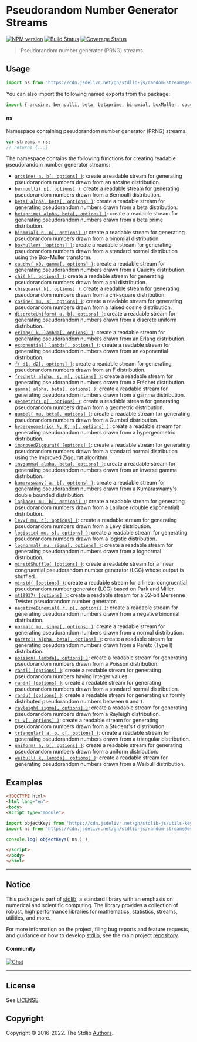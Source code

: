 <!--

@license Apache-2.0

Copyright (c) 2018 The Stdlib Authors.

Licensed under the Apache License, Version 2.0 (the "License");
you may not use this file except in compliance with the License.
You may obtain a copy of the License at

   http://www.apache.org/licenses/LICENSE-2.0

Unless required by applicable law or agreed to in writing, software
distributed under the License is distributed on an "AS IS" BASIS,
WITHOUT WARRANTIES OR CONDITIONS OF ANY KIND, either express or implied.
See the License for the specific language governing permissions and
limitations under the License.

-->

# Pseudorandom Number Generator Streams

[![NPM version][npm-image]][npm-url] [![Build Status][test-image]][test-url] [![Coverage Status][coverage-image]][coverage-url] <!-- [![dependencies][dependencies-image]][dependencies-url] -->

> Pseudorandom number generator (PRNG) streams.



<section class="usage">

## Usage

```javascript
import ns from 'https://cdn.jsdelivr.net/gh/stdlib-js/random-streams@esm/index.mjs';
```

You can also import the following named exports from the package:

```javascript
import { arcsine, bernoulli, beta, betaprime, binomial, boxMuller, cauchy, chi, chisquare, cosine, discreteUniform, erlang, exponential, f, frechet, gamma, geometric, gumbel, hypergeometric, improvedZiggurat, invgamma, kumaraswamy, laplace, levy, logistic, lognormal, minstd, minstdShuffle, mt19937, negativeBinomial, normal, pareto1, poisson, randi, randn, randu, rayleigh, t, triangular, uniform, weibull } from 'https://cdn.jsdelivr.net/gh/stdlib-js/random-streams@esm/index.mjs';
```

#### ns

Namespace containing pseudorandom number generator (PRNG) streams.

```javascript
var streams = ns;
// returns {...}
```

The namespace contains the following functions for creating readable pseudorandom number generator streams:

<!-- <toc pattern="*"> -->

<div class="namespace-toc">

-   <span class="signature">[`arcsine( a, b[, options] )`][@stdlib/random/streams/arcsine]</span><span class="delimiter">: </span><span class="description">create a readable stream for generating pseudorandom numbers drawn from an arcsine distribution.</span>
-   <span class="signature">[`bernoulli( p[, options] )`][@stdlib/random/streams/bernoulli]</span><span class="delimiter">: </span><span class="description">create a readable stream for generating pseudorandom numbers drawn from a Bernoulli distribution.</span>
-   <span class="signature">[`beta( alpha, beta[, options] )`][@stdlib/random/streams/beta]</span><span class="delimiter">: </span><span class="description">create a readable stream for generating pseudorandom numbers drawn from a beta distribution.</span>
-   <span class="signature">[`betaprime( alpha, beta[, options] )`][@stdlib/random/streams/betaprime]</span><span class="delimiter">: </span><span class="description">create a readable stream for generating pseudorandom numbers drawn from a beta prime distribution.</span>
-   <span class="signature">[`binomial( n, p[, options] )`][@stdlib/random/streams/binomial]</span><span class="delimiter">: </span><span class="description">create a readable stream for generating pseudorandom numbers drawn from a binomial distribution.</span>
-   <span class="signature">[`boxMuller( [options] )`][@stdlib/random/streams/box-muller]</span><span class="delimiter">: </span><span class="description">create a readable stream for generating pseudorandom numbers drawn from a standard normal distribution using the Box-Muller transform.</span>
-   <span class="signature">[`cauchy( x0, gamma[, options] )`][@stdlib/random/streams/cauchy]</span><span class="delimiter">: </span><span class="description">create a readable stream for generating pseudorandom numbers drawn from a Cauchy distribution.</span>
-   <span class="signature">[`chi( k[, options] )`][@stdlib/random/streams/chi]</span><span class="delimiter">: </span><span class="description">create a readable stream for generating pseudorandom numbers drawn from a chi distribution.</span>
-   <span class="signature">[`chisquare( k[, options] )`][@stdlib/random/streams/chisquare]</span><span class="delimiter">: </span><span class="description">create a readable stream for generating pseudorandom numbers drawn from a chi-square distribution.</span>
-   <span class="signature">[`cosine( mu, s[, options] )`][@stdlib/random/streams/cosine]</span><span class="delimiter">: </span><span class="description">create a readable stream for generating pseudorandom numbers drawn from a raised cosine distribution.</span>
-   <span class="signature">[`discreteUniform( a, b[, options] )`][@stdlib/random/streams/discrete-uniform]</span><span class="delimiter">: </span><span class="description">create a readable stream for generating pseudorandom numbers drawn from a discrete uniform distribution.</span>
-   <span class="signature">[`erlang( k, lambda[, options] )`][@stdlib/random/streams/erlang]</span><span class="delimiter">: </span><span class="description">create a readable stream for generating pseudorandom numbers drawn from an Erlang distribution.</span>
-   <span class="signature">[`exponential( lambda[, options] )`][@stdlib/random/streams/exponential]</span><span class="delimiter">: </span><span class="description">create a readable stream for generating pseudorandom numbers drawn from an exponential distribution.</span>
-   <span class="signature">[`f( d1, d2[, options] )`][@stdlib/random/streams/f]</span><span class="delimiter">: </span><span class="description">create a readable stream for generating pseudorandom numbers drawn from an F distribution.</span>
-   <span class="signature">[`frechet( alpha, s, m[, options] )`][@stdlib/random/streams/frechet]</span><span class="delimiter">: </span><span class="description">create a readable stream for generating pseudorandom numbers drawn from a Fréchet distribution.</span>
-   <span class="signature">[`gamma( alpha, beta[, options] )`][@stdlib/random/streams/gamma]</span><span class="delimiter">: </span><span class="description">create a readable stream for generating pseudorandom numbers drawn from a gamma distribution.</span>
-   <span class="signature">[`geometric( p[, options] )`][@stdlib/random/streams/geometric]</span><span class="delimiter">: </span><span class="description">create a readable stream for generating pseudorandom numbers drawn from a geometric distribution.</span>
-   <span class="signature">[`gumbel( mu, beta[, options] )`][@stdlib/random/streams/gumbel]</span><span class="delimiter">: </span><span class="description">create a readable stream for generating pseudorandom numbers drawn from a Gumbel distribution.</span>
-   <span class="signature">[`hypergeometric( N, K, n[, options] )`][@stdlib/random/streams/hypergeometric]</span><span class="delimiter">: </span><span class="description">create a readable stream for generating pseudorandom numbers drawn from a hypergeometric distribution.</span>
-   <span class="signature">[`improvedZiggurat( [options] )`][@stdlib/random/streams/improved-ziggurat]</span><span class="delimiter">: </span><span class="description">create a readable stream for generating pseudorandom numbers drawn from a standard normal distribution using the Improved Ziggurat algorithm.</span>
-   <span class="signature">[`invgamma( alpha, beta[, options] )`][@stdlib/random/streams/invgamma]</span><span class="delimiter">: </span><span class="description">create a readable stream for generating pseudorandom numbers drawn from an inverse gamma distribution.</span>
-   <span class="signature">[`kumaraswamy( a, b[, options] )`][@stdlib/random/streams/kumaraswamy]</span><span class="delimiter">: </span><span class="description">create a readable stream for generating pseudorandom numbers drawn from a Kumaraswamy's double bounded distribution.</span>
-   <span class="signature">[`laplace( mu, b[, options] )`][@stdlib/random/streams/laplace]</span><span class="delimiter">: </span><span class="description">create a readable stream for generating pseudorandom numbers drawn from a Laplace (double exponential) distribution.</span>
-   <span class="signature">[`levy( mu, c[, options] )`][@stdlib/random/streams/levy]</span><span class="delimiter">: </span><span class="description">create a readable stream for generating pseudorandom numbers drawn from a Lévy distribution.</span>
-   <span class="signature">[`logistic( mu, s[, options] )`][@stdlib/random/streams/logistic]</span><span class="delimiter">: </span><span class="description">create a readable stream for generating pseudorandom numbers drawn from a logistic distribution.</span>
-   <span class="signature">[`lognormal( mu, sigma[, options] )`][@stdlib/random/streams/lognormal]</span><span class="delimiter">: </span><span class="description">create a readable stream for generating pseudorandom numbers drawn from a lognormal distribution.</span>
-   <span class="signature">[`minstdShuffle( [options] )`][@stdlib/random/streams/minstd-shuffle]</span><span class="delimiter">: </span><span class="description">create a readable stream for a linear congruential pseudorandom number generator (LCG) whose output is shuffled.</span>
-   <span class="signature">[`minstd( [options] )`][@stdlib/random/streams/minstd]</span><span class="delimiter">: </span><span class="description">create a readable stream for a linear congruential pseudorandom number generator (LCG) based on Park and Miller.</span>
-   <span class="signature">[`mt19937( [options] )`][@stdlib/random/streams/mt19937]</span><span class="delimiter">: </span><span class="description">create a readable stream for a 32-bit Mersenne Twister pseudorandom number generator.</span>
-   <span class="signature">[`negativeBinomial( r, p[, options] )`][@stdlib/random/streams/negative-binomial]</span><span class="delimiter">: </span><span class="description">create a readable stream for generating pseudorandom numbers drawn from a negative binomial distribution.</span>
-   <span class="signature">[`normal( mu, sigma[, options] )`][@stdlib/random/streams/normal]</span><span class="delimiter">: </span><span class="description">create a readable stream for generating pseudorandom numbers drawn from a normal distribution.</span>
-   <span class="signature">[`pareto1( alpha, beta[, options] )`][@stdlib/random/streams/pareto-type1]</span><span class="delimiter">: </span><span class="description">create a readable stream for generating pseudorandom numbers drawn from a Pareto (Type I) distribution.</span>
-   <span class="signature">[`poisson( lambda[, options] )`][@stdlib/random/streams/poisson]</span><span class="delimiter">: </span><span class="description">create a readable stream for generating pseudorandom numbers drawn from a Poisson distribution.</span>
-   <span class="signature">[`randi( [options] )`][@stdlib/random/streams/randi]</span><span class="delimiter">: </span><span class="description">create a readable stream for generating pseudorandom numbers having integer values.</span>
-   <span class="signature">[`randn( [options] )`][@stdlib/random/streams/randn]</span><span class="delimiter">: </span><span class="description">create a readable stream for generating pseudorandom numbers drawn from a standard normal distribution.</span>
-   <span class="signature">[`randu( [options] )`][@stdlib/random/streams/randu]</span><span class="delimiter">: </span><span class="description">create a readable stream for generating uniformly distributed pseudorandom numbers between `0` and `1`.</span>
-   <span class="signature">[`rayleigh( sigma[, options] )`][@stdlib/random/streams/rayleigh]</span><span class="delimiter">: </span><span class="description">create a readable stream for generating pseudorandom numbers drawn from a Rayleigh distribution.</span>
-   <span class="signature">[`t( v[, options] )`][@stdlib/random/streams/t]</span><span class="delimiter">: </span><span class="description">create a readable stream for generating pseudorandom numbers drawn from a Student's t distribution.</span>
-   <span class="signature">[`triangular( a, b, c[, options] )`][@stdlib/random/streams/triangular]</span><span class="delimiter">: </span><span class="description">create a readable stream for generating pseudorandom numbers drawn from a triangular distribution.</span>
-   <span class="signature">[`uniform( a, b[, options] )`][@stdlib/random/streams/uniform]</span><span class="delimiter">: </span><span class="description">create a readable stream for generating pseudorandom numbers drawn from a uniform distribution.</span>
-   <span class="signature">[`weibull( k, lambda[, options] )`][@stdlib/random/streams/weibull]</span><span class="delimiter">: </span><span class="description">create a readable stream for generating pseudorandom numbers drawn from a Weibull distribution.</span>

</div>

<!-- </toc> -->

</section>

<!-- /.usage -->

<section class="examples">

## Examples

<!-- TODO: better examples -->

<!-- eslint no-undef: "error" -->

```html
<!DOCTYPE html>
<html lang="en">
<body>
<script type="module">

import objectKeys from 'https://cdn.jsdelivr.net/gh/stdlib-js/utils-keys@esm/index.mjs';
import ns from 'https://cdn.jsdelivr.net/gh/stdlib-js/random-streams@esm/index.mjs';

console.log( objectKeys( ns ) );

</script>
</body>
</html>
```

</section>

<!-- /.examples -->

<!-- Section for related `stdlib` packages. Do not manually edit this section, as it is automatically populated. -->

<section class="related">

</section>

<!-- /.related -->

<!-- Section for all links. Make sure to keep an empty line after the `section` element and another before the `/section` close. -->


<section class="main-repo" >

* * *

## Notice

This package is part of [stdlib][stdlib], a standard library with an emphasis on numerical and scientific computing. The library provides a collection of robust, high performance libraries for mathematics, statistics, streams, utilities, and more.

For more information on the project, filing bug reports and feature requests, and guidance on how to develop [stdlib][stdlib], see the main project [repository][stdlib].

#### Community

[![Chat][chat-image]][chat-url]

---

## License

See [LICENSE][stdlib-license].


## Copyright

Copyright &copy; 2016-2022. The Stdlib [Authors][stdlib-authors].

</section>

<!-- /.stdlib -->

<!-- Section for all links. Make sure to keep an empty line after the `section` element and another before the `/section` close. -->

<section class="links">

[npm-image]: http://img.shields.io/npm/v/@stdlib/random-streams.svg
[npm-url]: https://npmjs.org/package/@stdlib/random-streams

[test-image]: https://github.com/stdlib-js/random-streams/actions/workflows/test.yml/badge.svg?branch=main
[test-url]: https://github.com/stdlib-js/random-streams/actions/workflows/test.yml?query=branch:main

[coverage-image]: https://img.shields.io/codecov/c/github/stdlib-js/random-streams/main.svg
[coverage-url]: https://codecov.io/github/stdlib-js/random-streams?branch=main

<!--

[dependencies-image]: https://img.shields.io/david/stdlib-js/random-streams.svg
[dependencies-url]: https://david-dm.org/stdlib-js/random-streams/main

-->

[chat-image]: https://img.shields.io/gitter/room/stdlib-js/stdlib.svg
[chat-url]: https://gitter.im/stdlib-js/stdlib/

[stdlib]: https://github.com/stdlib-js/stdlib

[stdlib-authors]: https://github.com/stdlib-js/stdlib/graphs/contributors

[umd]: https://github.com/umdjs/umd
[es-module]: https://developer.mozilla.org/en-US/docs/Web/JavaScript/Guide/Modules

[deno-url]: https://github.com/stdlib-js/random-streams/tree/deno
[umd-url]: https://github.com/stdlib-js/random-streams/tree/umd
[esm-url]: https://github.com/stdlib-js/random-streams/tree/esm
[branches-url]: https://github.com/stdlib-js/random-streams/blob/main/branches.md

[stdlib-license]: https://raw.githubusercontent.com/stdlib-js/random-streams/main/LICENSE

<!-- <toc-links> -->

[@stdlib/random/streams/arcsine]: https://github.com/stdlib-js/random-streams-arcsine/tree/esm

[@stdlib/random/streams/bernoulli]: https://github.com/stdlib-js/random-streams-bernoulli/tree/esm

[@stdlib/random/streams/beta]: https://github.com/stdlib-js/random-streams-beta/tree/esm

[@stdlib/random/streams/betaprime]: https://github.com/stdlib-js/random-streams-betaprime/tree/esm

[@stdlib/random/streams/binomial]: https://github.com/stdlib-js/random-streams-binomial/tree/esm

[@stdlib/random/streams/box-muller]: https://github.com/stdlib-js/random-streams-box-muller/tree/esm

[@stdlib/random/streams/cauchy]: https://github.com/stdlib-js/random-streams-cauchy/tree/esm

[@stdlib/random/streams/chi]: https://github.com/stdlib-js/random-streams-chi/tree/esm

[@stdlib/random/streams/chisquare]: https://github.com/stdlib-js/random-streams-chisquare/tree/esm

[@stdlib/random/streams/cosine]: https://github.com/stdlib-js/random-streams-cosine/tree/esm

[@stdlib/random/streams/discrete-uniform]: https://github.com/stdlib-js/random-streams-discrete-uniform/tree/esm

[@stdlib/random/streams/erlang]: https://github.com/stdlib-js/random-streams-erlang/tree/esm

[@stdlib/random/streams/exponential]: https://github.com/stdlib-js/random-streams-exponential/tree/esm

[@stdlib/random/streams/f]: https://github.com/stdlib-js/random-streams-f/tree/esm

[@stdlib/random/streams/frechet]: https://github.com/stdlib-js/random-streams-frechet/tree/esm

[@stdlib/random/streams/gamma]: https://github.com/stdlib-js/random-streams-gamma/tree/esm

[@stdlib/random/streams/geometric]: https://github.com/stdlib-js/random-streams-geometric/tree/esm

[@stdlib/random/streams/gumbel]: https://github.com/stdlib-js/random-streams-gumbel/tree/esm

[@stdlib/random/streams/hypergeometric]: https://github.com/stdlib-js/random-streams-hypergeometric/tree/esm

[@stdlib/random/streams/improved-ziggurat]: https://github.com/stdlib-js/random-streams-improved-ziggurat/tree/esm

[@stdlib/random/streams/invgamma]: https://github.com/stdlib-js/random-streams-invgamma/tree/esm

[@stdlib/random/streams/kumaraswamy]: https://github.com/stdlib-js/random-streams-kumaraswamy/tree/esm

[@stdlib/random/streams/laplace]: https://github.com/stdlib-js/random-streams-laplace/tree/esm

[@stdlib/random/streams/levy]: https://github.com/stdlib-js/random-streams-levy/tree/esm

[@stdlib/random/streams/logistic]: https://github.com/stdlib-js/random-streams-logistic/tree/esm

[@stdlib/random/streams/lognormal]: https://github.com/stdlib-js/random-streams-lognormal/tree/esm

[@stdlib/random/streams/minstd-shuffle]: https://github.com/stdlib-js/random-streams-minstd-shuffle/tree/esm

[@stdlib/random/streams/minstd]: https://github.com/stdlib-js/random-streams-minstd/tree/esm

[@stdlib/random/streams/mt19937]: https://github.com/stdlib-js/random-streams-mt19937/tree/esm

[@stdlib/random/streams/negative-binomial]: https://github.com/stdlib-js/random-streams-negative-binomial/tree/esm

[@stdlib/random/streams/normal]: https://github.com/stdlib-js/random-streams-normal/tree/esm

[@stdlib/random/streams/pareto-type1]: https://github.com/stdlib-js/random-streams-pareto-type1/tree/esm

[@stdlib/random/streams/poisson]: https://github.com/stdlib-js/random-streams-poisson/tree/esm

[@stdlib/random/streams/randi]: https://github.com/stdlib-js/random-streams-randi/tree/esm

[@stdlib/random/streams/randn]: https://github.com/stdlib-js/random-streams-randn/tree/esm

[@stdlib/random/streams/randu]: https://github.com/stdlib-js/random-streams-randu/tree/esm

[@stdlib/random/streams/rayleigh]: https://github.com/stdlib-js/random-streams-rayleigh/tree/esm

[@stdlib/random/streams/t]: https://github.com/stdlib-js/random-streams-t/tree/esm

[@stdlib/random/streams/triangular]: https://github.com/stdlib-js/random-streams-triangular/tree/esm

[@stdlib/random/streams/uniform]: https://github.com/stdlib-js/random-streams-uniform/tree/esm

[@stdlib/random/streams/weibull]: https://github.com/stdlib-js/random-streams-weibull/tree/esm

<!-- </toc-links> -->

</section>

<!-- /.links -->

